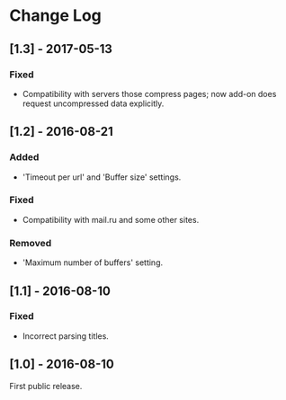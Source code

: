 # Change Log

## [1.3] - 2017-05-13
### Fixed
- Compatibility with servers those compress pages; now add-on does request uncompressed data explicitly.

## [1.2] - 2016-08-21
### Added
- 'Timeout per url' and 'Buffer size' settings.

### Fixed
- Compatibility with mail.ru and some other sites.

### Removed
- 'Maximum number of buffers' setting.

## [1.1] - 2016-08-10
### Fixed
- Incorrect parsing titles.

## [1.0] - 2016-08-10
First public release.
